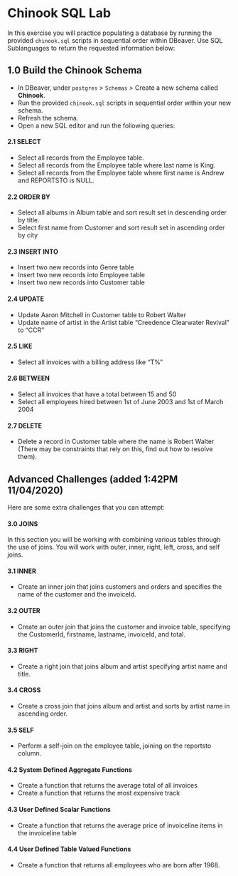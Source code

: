 # Chinook SQL Lab
In this exercise you will practice populating a database by running the provided `chinook.sql` scripts in sequential order within DBeaver.  Use SQL Sublanguages to return the requested information below:

## 1.0 Build the Chinook Schema
* In DBeaver, under `postgres` > `Schemas` > Create a new schema called **Chinook**.
* Run the provided `chinook.sql` scripts in sequential order within your new schema. 
* Refresh the schema.
* Open a new SQL editor and run the following queries:

#### 2.1 SELECT
* Select all records from the Employee table.
* Select all records from the Employee table where last name is King.
* Select all records from the Employee table where first name is Andrew and REPORTSTO is NULL.

#### 2.2 ORDER BY
* Select all albums in Album table and sort result set in descending order by title.
* Select first name from Customer and sort result set in ascending order by city

#### 2.3 INSERT INTO
* Insert two new records into Genre table 
* Insert two new records into Employee table
* Insert two new records into Customer table

#### 2.4 UPDATE
* Update Aaron Mitchell in Customer table to Robert Walter
* Update name of artist in the Artist table “Creedence Clearwater Revival” to “CCR”	

#### 2.5 LIKE
* Select all invoices with a billing address like “T%” 

#### 2.6 BETWEEN
* Select all invoices that have a total between 15 and 50
* Select all employees hired between 1st of June 2003 and 1st of March 2004

#### 2.7 DELETE
* Delete a record in Customer table where the name is Robert Walter (There may be constraints that rely on this, find out how to resolve them).

## Advanced Challenges (added 1:42PM 11/04/2020)
Here are some extra challenges that you can attempt:

#### 3.0 JOINS
In this section you will be working with combining various tables through the use of joins. You will work with outer, inner, right, left, cross, and self joins.

#### 3.1 INNER
* Create an inner join that joins customers and orders and specifies the name of the customer and the invoiceId.

#### 3.2 OUTER
* Create an outer join that joins the customer and invoice table, specifying the CustomerId, firstname, lastname, invoiceId, and total.

#### 3.3 RIGHT
* Create a right join that joins album and artist specifying artist name and title.

#### 3.4 CROSS
* Create a cross join that joins album and artist and sorts by artist name in ascending order.

#### 3.5 SELF
* Perform a self-join on the employee table, joining on the reportsto column.

#### 4.2 System Defined Aggregate Functions
* Create a function that returns the average total of all invoices 
* Create a function that returns the most expensive track

#### 4.3 User Defined Scalar Functions
* Create a function that returns the average price of invoiceline items in the invoiceline table

#### 4.4 User Defined Table Valued Functions
* Create a function that returns all employees who are born after 1968.


